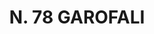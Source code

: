 ---
title: "N. 78 GAROFALI"
plant-name: "N. 78"
plant-number: "078"
plant-img1: "/assets/img/plant078_verso.jpg"
plant-img2: "/assets/img/plant078.jpg"
plant-xml: "/assets/xml/plant078.xml"
plant-title: "N. 78 GAROFALI"
plant-taxon-link: ""
plant-taxon-content: ""
layout: single-xml
---